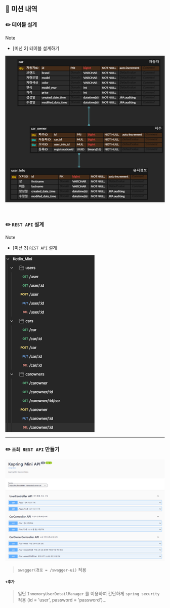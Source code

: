 ## 📒 미션 내역 

###  ✏️ 테이블 설계️

> [!NOTE]
> * [미션 2] 테이블 설계하기

![img_1.png](img_1.png)

<br>

### ✏️ `REST API` 설계 

> [!NOTE]
> * [미션 3] `REST API` 설계 

![img.png](img.png)

---

### ✏️ `조회 REST API` 만들기
![img_2.png](img_2.png)
> `swagger(경로 = /swagger-ui)` 적용 


#### `+추가`
> 일단 `InmemoryUserDetailManager` 를 이용하여 간단하게 `spring security` 적용 (id = 'user', password = 'password')...
